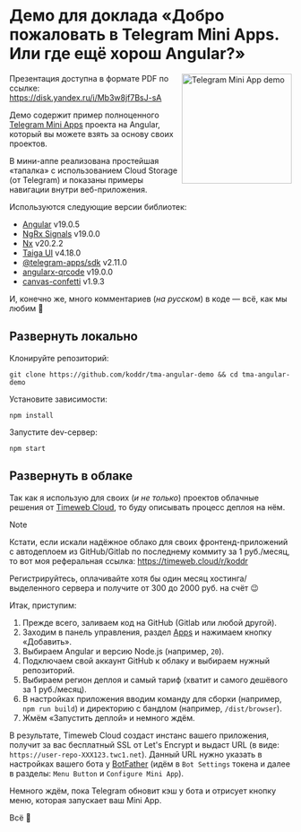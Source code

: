 # Демо для доклада «Добро пожаловать в Telegram Mini Apps. Или где ещё хорош Angular?»

<a href="https://t.me/tma_angular_demo_bot" target="_blank"><img src="https://github.com/user-attachments/assets/6bc9f631-b8ae-4b70-a522-c9c541ee2906" width="196" alt="Telegram Mini App demo" align="right" /></a>

Презентация доступна в формате PDF по ссылке: https://disk.yandex.ru/i/Mb3w8jf7BsJ-sA

Демо содержит пример полноценного [Telegram Mini Apps](https://core.telegram.org/bots/webapps) проекта на Angular, который вы можете взять за основу своих проектов.

В мини-аппе реализована простейшая «тапалка» с использованием Cloud Storage (от Telegram) и показаны примеры навигации внутри веб-приложения.

Используются следующие версии библиотек:

- [Angular](https://angular.dev) v19.0.5
- [NgRx Signals](https://ngrx.io/guide/signals) v19.0.0
- [Nx](https://nx.dev) v20.2.2
- [Taiga UI](https://taiga-ui.dev) v4.18.0
- [@telegram-apps/sdk](https://github.com/Telegram-Mini-Apps/telegram-apps) v2.11.0
- [angularx-qrcode](https://github.com/cordobo/angularx-qrcode) v19.0.0
- [canvas-confetti](https://github.com/catdad/canvas-confetti) v1.9.3

И, конечно же, много комментариев (_на русском_) в коде — всё, как мы любим 💞

## Развернуть локально

Клонируйте репозиторий:

```console
git clone https://github.com/koddr/tma-angular-demo && cd tma-angular-demo
```

Установите зависимости:

```console
npm install
```

Запустите dev-сервер:

```console
npm start
```

## Развернуть в облаке

Так как я использую для своих (_и не только_) проектов облачные решения от [Timeweb Cloud](https://timeweb.cloud/r/koddr), то буду описывать процесс деплоя на нём.

> [!NOTE]
>
> Кстати, если искали надёжное облако для своих фронтенд-приложений с автодеплоем из GitHub/Gitlab по последнему коммиту за 1 руб./месяц, то вот моя реферальная ссылка: https://timeweb.cloud/r/koddr
>
> Регистрируйтесь, оплачивайте хотя бы один месяц хостинга/выделенного сервера и получите от 300 до 2000 руб. на счёт 😉

Итак, приступим:

1. Прежде всего, заливаем код на GitHub (Gitlab или любой другой).
2. Заходим в панель управления, раздел [Apps](https://timeweb.cloud/my/apps) и нажимаем кнопку «Добавить».
3. Выбираем Angular и версию Node.js (например, `20`).
4. Подключаем свой аккаунт GitHub к облаку и выбираем нужный репозиторий.
5. Выбираем регион деплоя и самый тариф (хватит и самого дешёвого за 1 руб./месяц).
6. В настройках приложения вводим команду для сборки (например, `npm run build`) и директорию с бандлом (например, `/dist/browser`).
7. Жмём «Запустить деплой» и немного ждём.

В результате, Timeweb Cloud создаст инстанс вашего приложения, получит за вас бесплатный SSL от Let's Encrypt и выдаст URL (в виде: `https://user-repo-XXX123.twc1.net`). Данный URL нужно указать в настройках вашего бота у [BotFather](https://t.me/BotFather) (идём в `Bot Settings` токена и далее в разделы: `Menu Button` и `Configure Mini App`).

Немного ждём, пока Telegram обновит кэш у бота и отрисует кнопку меню, которая запускает ваш Mini App.

Всё 🎉
